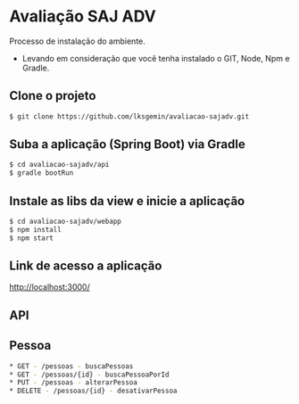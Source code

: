 # Avaliação SAJ ADV

Processo de instalação do ambiente.

* Levando em consideração que você tenha instalado o GIT, Node, Npm e Gradle.

## Clone o projeto

```sh
$ git clone https://github.com/lksgemin/avaliacao-sajadv.git
```

## Suba a aplicação (Spring Boot) via Gradle

```sh
$ cd avaliacao-sajadv/api
$ gradle bootRun
```

## Instale as libs da view e inicie a aplicação

```sh
$ cd avaliacao-sajadv/webapp
$ npm install
$ npm start
```

## Link de acesso a aplicação

[http://localhost:3000/](http://localhost:3000/)


## API

## Pessoa
```sh
* GET - /pessoas - buscaPessoas
* GET - /pessoas/{id} - buscaPessoaPorId
* PUT - /pessoas - alterarPessoa
* DELETE - /pessoas/{id} - desativarPessoa 
```

